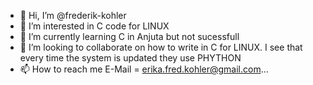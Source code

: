 - 👋 Hi, I’m @frederik-kohler
- 👀 I’m interested in C code for LINUX
- 🌱 I’m currently learning C in Anjuta but not sucessfull
- 💞️ I’m looking to collaborate on how to write in C for LINUX. I see that every time the system is updated they use PHYTHON
- 📫 How to reach me E-Mail = erika.fred.kohler@gmail.com...

<!---
frederik-kohler/frederik-kohler is a ✨ special ✨ repository because its `README.md` (this file) appears on your GitHub profile.
You can click the Preview link to take a look at your changes.
--->
